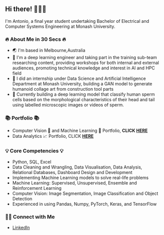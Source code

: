 ## Hi there! 🙋🏽‍♂️

I'm Antonio, a final year student undertaking Bachelor of Electrical and Computer Systems Engineering at Monash University.

### 🔥 About Me in 30 Secs 🔥
- 🌏 I'm based in Melbourne,Australia
- 📖 I'm a deep learning engineer and taking part in the training sub-team researching content, providing workshops for both internal and external audiences, promoting technical knowledge and interest in AI and HPC field
- 🏢 I did an internship under Data Science and Artificial Intelligence Department at Monash University, building a GAN model to generate humanoid collage art from construction tool parts 
- 🩻 Currently building a deep learning model that classify human sperm cells based on the morphological characteristics of their head and tail using labelled microscopic images or videos of sperm.


### 📚 Portfolio 📚
- Computer Vision 👀 and Machine Learning 🤖 Portfolio, **CLICK [HERE](https://github.com/Antonio417/Computer_Vision_and_Machine_Learning_Portfolio)**
- Data Analytics 📈 Portfolio, CLICK **[HERE](https://github.com/Antonio417/Data_Analyst_Portfolio)**

### 💡 Core Competencies 💡
- Python, SQL, Excel 
- Data Cleaning and Wrangling, Data Visualisation, Data Analysis, Relational Databases, Dashboard Design and Development
- Implementing Machine Learning models to solve real-life problems
- Machine Learning: Supervised, Unsupervised, Ensemble and Reinforcement Learning
- Computer Vision: Image Segmentation, Image Classification and Object Detection 
- Experienced in using Pandas, Numpy, PyTorch, Keras, and TensorFlow 

### 🙌🏻 Connect with Me
- [LinkedIn](https://www.linkedin.com/in/antonio-fernando-christophorus/)
